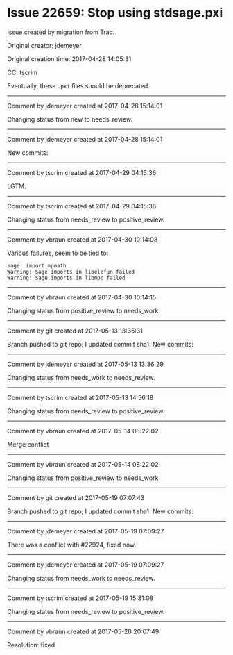 # Issue 22659: Stop using stdsage.pxi

Issue created by migration from Trac.

Original creator: jdemeyer

Original creation time: 2017-04-28 14:05:31

CC:  tscrim

Eventually, these `.pxi` files should be deprecated.


---

Comment by jdemeyer created at 2017-04-28 15:14:01

Changing status from new to needs_review.


---

Comment by jdemeyer created at 2017-04-28 15:14:01

New commits:


---

Comment by tscrim created at 2017-04-29 04:15:36

LGTM.


---

Comment by tscrim created at 2017-04-29 04:15:36

Changing status from needs_review to positive_review.


---

Comment by vbraun created at 2017-04-30 10:14:08

Various failures, seem to be tied to:

```
sage: import mpmath
Warning: Sage imports in libelefun failed
Warning: Sage imports in libmpc failed
```



---

Comment by vbraun created at 2017-04-30 10:14:15

Changing status from positive_review to needs_work.


---

Comment by git created at 2017-05-13 13:35:31

Branch pushed to git repo; I updated commit sha1. New commits:


---

Comment by jdemeyer created at 2017-05-13 13:36:29

Changing status from needs_work to needs_review.


---

Comment by tscrim created at 2017-05-13 14:56:18

Changing status from needs_review to positive_review.


---

Comment by vbraun created at 2017-05-14 08:22:02

Merge conflict


---

Comment by vbraun created at 2017-05-14 08:22:02

Changing status from positive_review to needs_work.


---

Comment by git created at 2017-05-19 07:07:43

Branch pushed to git repo; I updated commit sha1. New commits:


---

Comment by jdemeyer created at 2017-05-19 07:09:27

There was a conflict with #22924, fixed now.


---

Comment by jdemeyer created at 2017-05-19 07:09:27

Changing status from needs_work to needs_review.


---

Comment by tscrim created at 2017-05-19 15:31:08

Changing status from needs_review to positive_review.


---

Comment by vbraun created at 2017-05-20 20:07:49

Resolution: fixed
